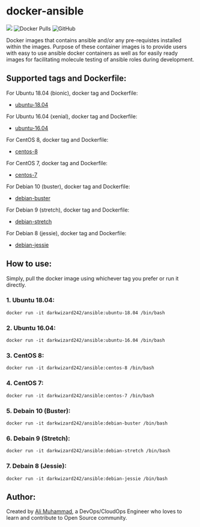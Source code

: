 # docker-ansible

[![](https://github.com/darkwizard242/docker-ansible/workflows/docker-ansible-automated-build/badge.svg)](https://github.com/darkwizard242/docker-ansible/actions) ![Docker Pulls](https://img.shields.io/docker/pulls/darkwizard242/ansible?color=yellow) ![GitHub](https://img.shields.io/github/license/darkwizard242/docker-ansible)

Docker images that contains ansible and/or any pre-requistes installed within the images. Purpose of these container images is to provide users with easy to use ansible docker containers as well as for easily ready images for facilitating molecule testing of ansible roles during development.

## Supported tags and Dockerfile:

For Ubuntu 18.04 (bionic), docker tag and Dockerfile:

- [ubuntu-18.04](https://github.com/darkwizard242/docker-ansible/blob/master/ubuntu-bionic/Dockerfile)

For Ubuntu 16.04 (xenial), docker tag and Dockerfile:

- [ubuntu-16.04](https://github.com/darkwizard242/docker-ansible/blob/master/ubuntu-xenial/Dockerfile)

For CentOS 8, docker tag and Dockerfile:

- [centos-8](https://github.com/darkwizard242/docker-ansible/blob/master/centos-8/Dockerfile)

For CentOS 7, docker tag and Dockerfile:

- [centos-7](https://github.com/darkwizard242/docker-ansible/blob/master/centos-7/Dockerfile)

For Debian 10 (buster), docker tag and Dockerfile:

- [debian-buster](https://github.com/darkwizard242/docker-ansible/blob/master/debian-buster/Dockerfile)

For Debian 9 (stretch), docker tag and Dockerfile:

- [debian-stretch](https://github.com/darkwizard242/docker-ansible/blob/master/debian-stretch/Dockerfile)

For Debian 8 (jessie), docker tag and Dockerfile:

- [debian-jessie](https://github.com/darkwizard242/docker-ansible/blob/master/debian-jessie/Dockerfile)

## How to use:

Simply, pull the docker image using whichever tag you prefer or run it directly.

### 1\. Ubuntu 18.04:

```shell
docker run -it darkwizard242/ansible:ubuntu-18.04 /bin/bash
```

### 2\. Ubuntu 16.04:

```shell
docker run -it darkwizard242/ansible:ubuntu-16.04 /bin/bash
```

### 3\. CentOS 8:

```shell
docker run -it darkwizard242/ansible:centos-8 /bin/bash
```

### 4\. CentOS 7:

```shell
docker run -it darkwizard242/ansible:centos-7 /bin/bash
```

### 5\. Debain 10 (Buster):

```shell
docker run -it darkwizard242/ansible:debian-buster /bin/bash
```

### 6\. Debain 9 (Stretch):

```shell
docker run -it darkwizard242/ansible:debian-stretch /bin/bash
```

### 7\. Debain 8 (Jessie):

```shell
docker run -it darkwizard242/ansible:debian-jessie /bin/bash
```

## Author:

Created by [Ali Muhammad](https://www.linkedin.com/in/ali-muhammad-759791130/), a DevOps/CloudOps Engineer who loves to learn and contribute to Open Source community.
